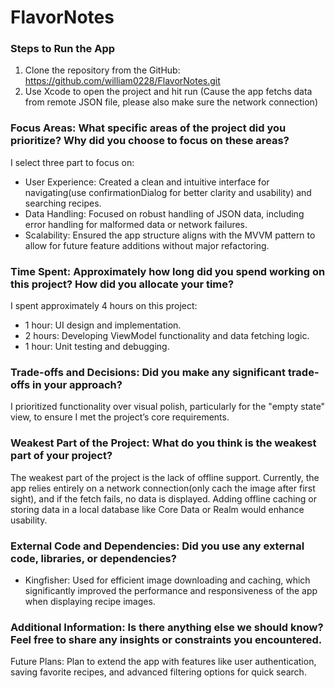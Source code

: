 # FlavorNotes

### Steps to Run the App
1. Clone the repository from the GitHub: https://github.com/william0228/FlavorNotes.git
2. Use Xcode to open the project and hit run (Cause the app fetchs data from remote JSON file, please also make sure the network connection)

### Focus Areas: What specific areas of the project did you prioritize? Why did you choose to focus on these areas?
I select three part to focus on:

- User Experience: Created a clean and intuitive interface for navigating(use confirmationDialog for better clarity and usability) and searching recipes.
- Data Handling: Focused on robust handling of JSON data, including error handling for malformed data or network failures.
- Scalability: Ensured the app structure aligns with the MVVM pattern to allow for future feature additions without major refactoring.

### Time Spent: Approximately how long did you spend working on this project? How did you allocate your time?
I spent approximately 4 hours on this project:

- 1 hour: UI design and implementation.
- 2 hours: Developing ViewModel functionality and data fetching logic.
- 1 hour: Unit testing and debugging.

### Trade-offs and Decisions: Did you make any significant trade-offs in your approach?
I prioritized functionality over visual polish, particularly for the "empty state" view, to ensure I met the project’s core requirements.

### Weakest Part of the Project: What do you think is the weakest part of your project?
The weakest part of the project is the lack of offline support. Currently, the app relies entirely on a network connection(only cach the image after first sight), and if the fetch fails, no data is displayed. 
Adding offline caching or storing data in a local database like Core Data or Realm would enhance usability.

### External Code and Dependencies: Did you use any external code, libraries, or dependencies?
- Kingfisher: Used for efficient image downloading and caching, which significantly improved the performance and responsiveness of the app when displaying recipe images.

### Additional Information: Is there anything else we should know? Feel free to share any insights or constraints you encountered.
Future Plans: Plan to extend the app with features like user authentication, saving favorite recipes, and advanced filtering options for quick search.
